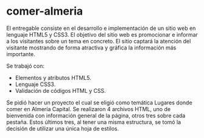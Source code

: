 # comer-almeria
El entregable consiste en el desarrollo e implementación de un sitio web en lenguaje HTML5 y CSS3. El objetivo del sitio web es promocionar e informar a los visitantes sobre un tema en concreto. El sitio captará la atención del visitante mostrando de forma atractiva y gráfica la información más importante. 

Se trabajó con:
- Elementos y atributos HTML5.
- Lenguaje CSS3.
- Validación de códigos HTML y CSS.

Se pidió hacer un proyecto el cual se eligió como temática Lugares donde comer en Almería Capital.
Se realizaron 4 archivos HTML, uno de bienvenida con información general de la página, otros tres sobre cada pestaña. Estos últimos tres, al tener una misma estructura, se tomó la decisión de utilizar una única hoja de estilos. 
